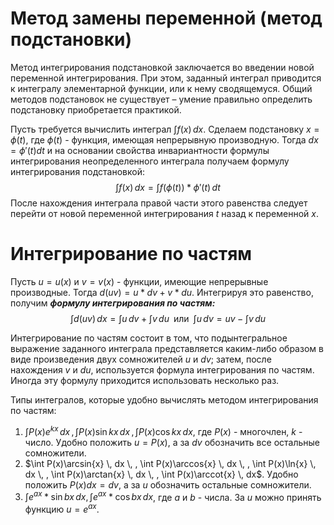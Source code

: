 # Метод замены переменной (метод подстановки)

 Метод интегрирования подстановкой заключается во введении новой переменной интегрирования. При этом, заданный интеграл приводится к интегралу элементарной функции, или к нему сводящемуся. Общий методов подстановок не существует – умение правильно определить подстановку приобретается практикой.

Пусть требуется вычислить интеграл $\int f(x) \, dx$. Сделаем подстановку $x = \phi(t)$, где $\phi(t)$ - функция, имеющая непрерывную производную.
Тогда $dx = \phi'(t)dt$ и на основании свойства инвариантности формулы интегрирования неопределенного интеграла получаем формулу интегрирования подстановкой:
$$
\int f(x) \, dx = \int f(\phi(t)) * \phi'(t) \, dt  
$$
После нахождения интеграла правой части этого равенства следует перейти от новой переменной интегрирования $t$ назад к переменной $x$.

# Интегрирование по частям

Пусть $u = u(x)$ и $v = v(x)$ - функции, имеющие непрерывные производные. Тогда $d(uv) = u * dv + v * du$. Интегрируя это равенство, получим ***формулу интегрирования по частям:***
$$
\int  d(uv) \, dx = \int u \, dv + \int v \, du \,\,\, \text{или} \,\,\, \int u \, dv = uv - \int v \, du
$$

Интегрирование по частям состоит в том, что подынтегральное выражение заданного интеграла представляется каким-либо образом в виде произведения двух сомножителей $u$ и $dv$; затем, после нахождения $v$ и $du$, используется формула интегрирования по частям. Иногда эту формулу приходится использовать несколько раз.

Типы интегралов, которые удобно вычислять методом интегрирования по частям:
1. $\int P(x)e^{kx} \, dx \, ,  \int P(x)\sin{kx} \, dx \, , \int P(x)\cos{kx} \, dx$, где $P(x)$ - многочлен, $k$ - число. Удобно положить $u = P(x)$, а за $dv$ обозначить все остальные сомножители.
2. $\int P(x)\arcsin{x} \, dx \, ,  \int P(x)\arccos{x} \, dx \, , \int P(x)\ln{x} \, dx \, , \int P(x)\arctan{x} \, dx \, ,  \int P(x)\arccot{x} \, dx$. Удобно положить $P(x)dx = dv$, а за $u$ обозначить остальные сомножители.
3. $\int e^{ax} * \sin{bx} \, dx, \int e^{ax} * \cos{bx} \, dx$, где $a$ и $b$ - числа. За $u$ можно принять функцию $u = e^{ax}$.
